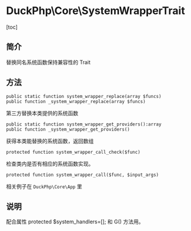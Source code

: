 # DuckPhp\Core\SystemWrapperTrait
[toc]

## 简介

替换同名系统函数保持兼容性的 Trait

## 方法

    public static function system_wrapper_replace(array $funcs)
    public function _system_wrapper_replace(array $funcs)
第三方替换本类提供的系统函数
    
    public static function system_wrapper_get_providers():array
    public function _system_wrapper_get_providers()
获得本类能替换的系统函数，返回数组   

    protected function system_wrapper_call_check($func)
检查类内是否有相应的系统函数实现。

    protected function system_wrapper_call($func, $input_args)
相关例子在 `DuckPhp\Core\App` 里

## 说明

配合属性 protected $system_handlers=[]; 和 G() 方法用。










